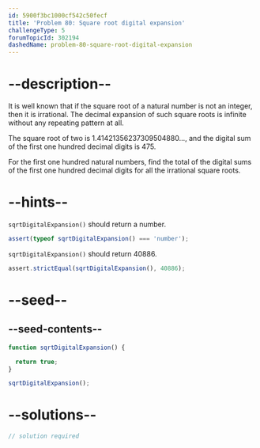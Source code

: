 ```yaml
---
id: 5900f3bc1000cf542c50fecf
title: 'Problem 80: Square root digital expansion'
challengeType: 5
forumTopicId: 302194
dashedName: problem-80-square-root-digital-expansion
---
```


# --description--

It is well known that if the square root of a natural number is not an integer, then it is irrational. The decimal expansion of such square roots is infinite without any repeating pattern at all.

The square root of two is 1.41421356237309504880..., and the digital sum of the first one hundred decimal digits is 475.

For the first one hundred natural numbers, find the total of the digital sums of the first one hundred decimal digits for all the irrational square roots.

# --hints--

`sqrtDigitalExpansion()` should return a number.

```js
assert(typeof sqrtDigitalExpansion() === 'number');
```

`sqrtDigitalExpansion()` should return 40886.

```js
assert.strictEqual(sqrtDigitalExpansion(), 40886);
```

# --seed--

## --seed-contents--

```js
function sqrtDigitalExpansion() {

  return true;
}

sqrtDigitalExpansion();
```

# --solutions--

```js
// solution required
```
